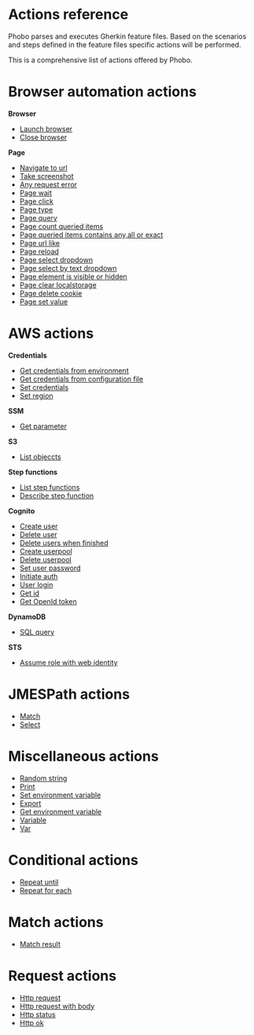 # Actions reference

Phobo parses and executes Gherkin feature files. Based on the scenarios and steps defined in the feature files specific actions will be performed.

This is a comprehensive list of actions offered by Phobo.


# Browser automation actions

**Browser**

 - [Launch browser](browser_actions.md#launch-browser)
 - [Close browser](browser_actions.md#close-browser)

**Page**
 - [Navigate to url](browser_actions.md#navigate-to-url)
 - [Take screenshot](browser_actions.md#take-screenshot)
 - [Any request error](browser_actions.md#any-request-error)
 - [Page wait](browser_actions.md#page-wait)
 - [Page click](browser_actions.md#page-click)
 - [Page type](browser_actions.md#page-type)
 - [Page query](browser_actions.md#page-query)
 - [Page count queried items](browser_actions.md#page-count-queried-items)
 - [Page queried items contains any,all or exact](browser_actions.md#page-queried-items-contains-not,any,all-or-exact)
 - [Page url like](browser_actions.md#page-url-like)
 - [Page reload](browser_actions.md#page-reload)
 - [Page select dropdown](browser_actions.md#page-select-dropdown)
 - [Page select by text dropdown](browser_actions.md#page-select-by-text-dropdown)
 - [Page element is visible or hidden](browser_actions.md#page-element-is-visible-or-hidden)
 - [Page clear localstorage](browser_actions.md#page-clear-localstorage)
 - [Page delete cookie](browser_actions.md#page-delete-cookie)
 - [Page set value](browser_actions.md#page-set-value)


# AWS actions

**Credentials**

- [Get credentials from environment](aws_credentials_actions.md#get-credentials-from-environment)
- [Get credentials from configuration file](aws_credentials_actions.md#get-credentials-from-configuration-file)
- [Set credentials](aws_credentials_actions.md#set-credentials)
- [Set region](aws_credentials_actions.md#set-region)

**SSM**

- [Get parameter](aws_ssm_actions.md#get-parameter)

**S3**

- [List objeccts](aws_s3_actions.md#list-objects)

**Step functions**

- [List step functions](aws_stepfunctions_actions.md#list-step-functions)
- [Describe step function](aws_stepfunctions_actions.md#describe-step-function)

**Cognito**

- [Create user](aws_cognito_actions.md#create-user)
- [Delete user](aws_cognito_actions.md#delete-user)
- [Delete users when finished](aws_cognito_actions.md#delete-users-when-finished)
- [Create userpool](aws_cognito_actions.md#create-userpool)
- [Delete userpool](aws_cognito_actions.md#delete-userpool)
- [Set user password](aws_cognito_actions.md#set-user-password)
- [Initiate auth](aws_cognito_actions.md#initiate-auth)
- [User login](aws_cognito_actions.md#user-login)
- [Get id](aws_cognito_actions.md#get-id)
- [Get OpenId token](aws_cognito_actions.md#get-openid-token)

**DynamoDB**

- [SQL query](aws_dynamodb_actions.md#sql-query)

**STS**

- [Assume role with web identity](aws_sts_actions.md#assume-role-with-web-identity)

# JMESPath actions

- [Match](jmespath_actions.md#match)
- [Select](jmespath_actions.md#select)

# Miscellaneous actions

- [Random string](misc_actions.md#random-string)
- [Print](misc_actions.md#print)
- [Set environment variable](misc_actions.md#set-environment-variable)
- [Export](misc_actions.md#export)
- [Get environment variable](misc_actions.md#get-environment-variable)
- [Variable](misc_actions.md#variable)
- [Var](misc_actions.md#var)

# Conditional actions

- [Repeat until](condition_actions.md#repeat-until)
- [Repeat for each](condition_actions.md#repeat-for-each)

# Match actions

- [Match result](match_actions.md#match-result)

# Request actions

- [Http request](request_actions.md#http-request)
- [Http request with body](request_actions.md#http-request-with-body)
- [Http status](request_actions.md#http-status)
- [Http ok](request_actions.md#http-ok)